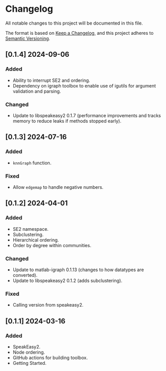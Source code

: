 # Changelog

All notable changes to this project will be documented in this file.

The format is based on [Keep a Changelog](https://keepachangelog.com/en/1.0.0/),
and this project adheres to [Semantic Versioning](https://semver.org/spec/v2.0.0.html).

## [0.1.4] 2024-09-06

### Added

- Ability to interrupt SE2 and ordering.
- Dependency on igraph toolbox to enable use of igutils for argument validation and parsing.

### Changed

- Update to libspeakeasy2 0.1.7 (performance improvements and tracks memory to reduce leaks if methods stopped early).

## [0.1.3] 2024-07-16

### Added

- `knnGraph` function.

### Fixed

- Allow `edgemap` to handle negative numbers.

## [0.1.2] 2024-04-01

### Added

- SE2 namespace.
- Subclustering.
- Hierarchical ordering.
- Order by degree within communities.

### Changed

- Update to matlab-igraph 0.1.13 (changes to how datatypes are converted).
- Update to libspeakeasy2 0.1.2 (adds subclustering).

### Fixed

- Calling version from speakeasy2.

## [0.1.1] 2024-03-16

### Added

- SpeakEasy2.
- Node ordering.
- GitHub actions for building toolbox.
- Getting Started.
